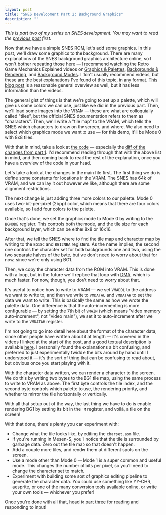 ```yaml
---
layout: post
title: "SNES Development Part 2: Background Graphics"
description: ""
---
```


*This is part two of my series on SNES development. You may want to read the [previous post](/posts/snes-dev-1-getting-started) first.*

Now that we have a simple SNES ROM, let's add some graphics. In this post, we'll draw some graphics to the background. There are many explanations of the SNES background graphics architecture online, so I won't bother repeating those here — I recommend watching the Retro Game Mechanics Explained videos on [Graphics & Palettes](https://www.youtube.com/watch?v=57ibhDU2SAI), [Backgrounds & Rendering](https://www.youtube.com/watch?v=uRjf8ZP6rs8), and [Background Modes](https://www.youtube.com/watch?v=5SBEAZIfDAg). I don't usually recommend videos, but these are the best explanations I've found of this topic, in any format. [This blog post](https://megacatstudios.com/blogs/retro-development/super-nintendo-graphics-read-in-the-voice-of-brendan) is a reasonable general overview as well, but it has less information than the videos.

The general gist of things is that we're going to set up a palette, which will give us some colors we can use, just like we did in the previous part. Then, we'll load some images into the VRAM — these are what are colloquially called "tiles", but the official SNES documentation refers to them as "characters". Then, we'll write a "tile map" to the VRAM, which tells the SNES which characters to draw on the screen, and where. We also need to select which graphics mode we want to use — for this demo, it'll be Mode 0 with 8x8 tiles.

With that in mind, take a look at [the code](https://github.com/WesleyAC/snes-dev/tree/main/part2/src) — especially the [diff of the changes from part 1](https://github.com/WesleyAC/snes-dev/compare/part2-base..part2). I'd recommend reading through that with the above list in mind, and then coming back to read the rest of the explanation, once you have a overview of the code in your head.

Let's take a look at the changes in the main file first. The first thing we do is define some constants for locations in the VRAM. The SNES has 64k of VRAM, and we can lay it out however we like, although there are some alignment restrictions.

The next change is just adding three more colors to our palette. Mode 0 uses two-bit-per-pixel (2bpp) color, which means that there are four colors available, so I add four colors to the palette.

Once that's done, we set the graphics mode to Mode 0 by writing to the `BGMODE` register. This controls both the mode, and the tile size for each background layer, which can be either 8x8 or 16x16.

After that, we tell the SNES where to find the tile map and character map by writing to the `BG1SC` and `BG12NBA` registers. As the name implies, the second one controls the character set for both backgrounds one and two, using the two separate halves of the byte, but we don't need to worry about that for now, since we're only using BG1.

Then, we copy the character data from the ROM into VRAM. This is done with a loop, but in the future we'll replace that loop with [DMA](https://sneslab.net/wiki/DMA), which is much faster. For now, though, you don't need to worry about that.

It's useful to notice how to write to VRAM — we set `VMADDL` to the address we want to write to, and then we write to `VMDATAL` and `VMDATAH` to set the data we want to write. This is basically the same as how we wrote the palette data. One difference is that the auto-incrementing is more configurable — by setting the 7th bit of `VMAIN` (which means "video memory auto-increment", not "video main"), we set it to auto-increment after we write to the `VMDATAH` register.

I'm not going to go into detail here about the format of the character data, since other people have written about it at length — it's covered in the videos I linked at the start of the post, and a good textual description is available [here](https://mrclick.zophar.net/TilEd/download/consolegfx.txt). I personally found the explanations a bit confusing, and preferred to just experimentally twiddle the bits around by hand until I understood it — it's the sort of thing that can be confusing to read about, but obvious once you start playing with it.

With the character data written, we can render a character to the screen. We do this by writing two bytes to the BG1 tile map, using the same process to write to VRAM as above. The first byte controls the tile index, and the second byte controls which palette to use, the rendering priority, and whether to mirror the tile horizontally or vertically.

With all that setup out of the way, the last thing we have to do is enable rendering BG1 by setting its bit in the `TM` register, and voilà, a tile on the screen!

With that done, there's plenty you can experiment with:

* Change what the tile looks like, by editing the `charset.asm` file.
* If you're running in Mesen-S, you'll notice that the tile is surrounded by garbage data. Zero out the tile map so that doesn't happen.
* Add a couple more tiles, and render them at different spots on the screen.
* Use a mode other than Mode 0 — Mode 1 is a super common and useful mode. This changes the number of bits per pixel, so you'll need to change the character set to match.
* Experiment with building some sort of graphics editing pipeline to generate the character data. You could use something like YY-CHR, aesprite, or one of the many conversion tools available online, or write your own tools — whichever you prefer!

Once you're done with all that, head to [part three](/posts/snes-dev-3-input) for reading and responding to input!
